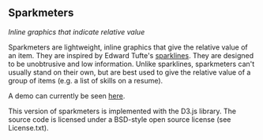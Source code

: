 ## Sparkmeters

_Inline graphics that indicate relative value_

Sparkmeters are lightweight, inline graphics that give the relative value of an item. They are inspired by Edward Tufte's [sparklines](https://en.wikipedia.org/wiki/Sparkline). They are designed to be unobtrusive and low information. Unlike sparklines, sparkmeters can't usually stand on their own, but are best used to give the relative value of a group of items (e.g. a list of skills on a resume).

A demo can currently be seen [here](http://cs.unm.edu/~rkeyes/sparkmeters/).

This version of sparkmeters is implemented with the D3.js library. The source code is licensed under a BSD-style open source license (see License.txt).
